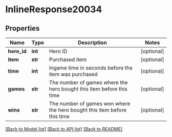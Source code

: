 # InlineResponse20034

## Properties
Name | Type | Description | Notes
------------ | ------------- | ------------- | -------------
**hero_id** | **int** | Hero ID | [optional] 
**item** | **str** | Purchased item | [optional] 
**time** | **int** | Ingame time in seconds before the item was purchased | [optional] 
**games** | **str** | The number of games where the hero bought this item before this time | [optional] 
**wins** | **str** | The number of games won where the hero bought this item before this time | [optional] 

[[Back to Model list]](../README.md#documentation-for-models) [[Back to API list]](../README.md#documentation-for-api-endpoints) [[Back to README]](../README.md)


